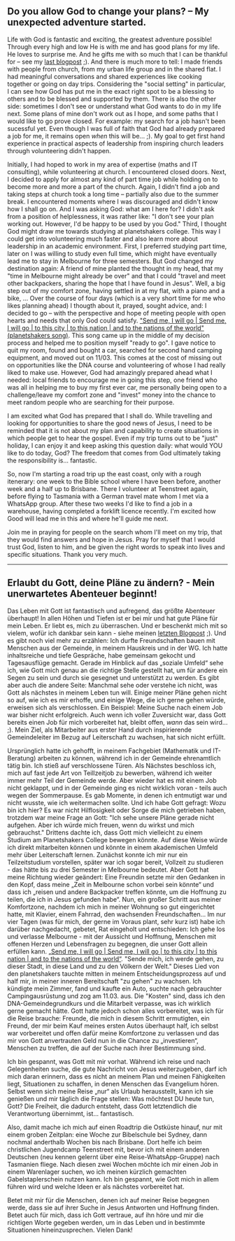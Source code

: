 ## Do you allow God to change your plans? – My unexpected adventure started.
Life with God is fantastic and exciting, the greatest adventure possible! Through every high and low He is with me and has good plans for my life. He loves to surprise me. And he gifts me with so much that I can be thankful for – see my [last blogpost](https://dominikaustralia.github.io/info/2025/01/24/gifts-events-questions.html) ;). And there is much more to tell: I made friends with people from church, from my urban life group and in the shared flat. I had meaningful conversations and shared experiences like cooking together or going on day trips. Considering the "social setting" in particular, I can see how God has put me in the exact right spot to be a blessing to others and to be blessed and supported by them.
There is also the other side: sometimes I don't see or understand what God wants to do in my life next. Some plans of mine don't work out as I hope, and some paths that I would like to go prove closed. For example: my search for a job hasn't been sucessful yet. Even though I was full of faith that God had already prepared a job for me, it remains open _when_ this will be... ;). My goal to get first hand experience in practical aspects of leadership from inspiring church leaders through volunteering didn't happen. 

Initially, I had hoped to work in my area of expertise (maths and IT consulting), while volunteering at church. I encountered closed doors. Next, I decided to apply for almost any kind of part time job while holding on to become more and more a part of the church. Again, I didn't find a job and taking steps at church took a long time – partially also due to the summer break. I encountered moments where I was discouraged and didn't know how I shall go on. And I was asking God: what am I here for? I didn't ask from a position of helplessness, it was rather like: "I don't see your plan working out. However, I'd be happy to be used by you God." Third, I thought God might draw me towards studying at planetshakers college. This way I could get into volunteering much faster and also learn more about leadership in an academic environment. First, I preferred studying part time, later on I was willing to study even full time, which might have eventually lead me to stay in Melbourne for three semesters.
But God changed my destination again: A friend of mine planted the thought in my head, that my "time in Melbourne might already be over" and that I could "travel and meet other backpackers, sharing the hope that I have found in Jesus". Well, a big step out of my comfort zone, having settled in at my flat, with a piano and a bike, ...
Over the course of four days (which is a very short time for me who likes planning ahead) I thougth about it, prayed, sought advice, and: I decided to go – with the perspective and hope of meeting people with open hearts and needs that only God could satisfy.
["Send me, I will go | Send me, I will go | to this city | to this nation | and to the nations of the world" (planetshakers song)](https://www.youtube.com/watch?v=N5iEFpCzLhw). This song came up in the middle of my decision process and helped me to position myself "ready to go". I gave notice to quit my room, found and bought a car, searched for second hand camping equipment, and moved out on 11/03. This comes at the cost of missing out on opportunities like the DNA course and volunteering of whose I had really liked to make use.
However, God had amazingly prepared ahead what I needed: local friends to encourage me in going this step, one friend who was all in helping me to buy my first ever car,  me personally being open to a challenge/leave my comfort zone and "invest" money into the chance to meet random people who are searching for their purpose.

I am excited what God has prepared that I shall do. While travelling and looking for opportunities to share the good news of Jesus, I need to be reminded that it is not about my plan and capability to create situations in which people get to hear the gospel. 
Even if my trip turns out to be "just" holiday, I can enjoy it and keep asking this question daily: what would YOU like to do today, God? The freedom that comes from God ultimately taking the responsibility is... fantastic. 

So, now I'm starting a road trip up the east coast, only with a rough itenerary: one week to the Bible school where I have been before, another week and a half up to Brisbane. There I volunteer at Teenstreet again, before flying to Tasmania with a German travel mate whom I met via a WhatsApp group. After these two weeks I'd like to find a job in a warehouse, having completed a forklift licence recently. 
I'm excited how Good will lead me in this and where he'll guide me next. 

Join me in praying for people on the search whom I'll meet on my trip, that they would find answers and hope in Jesus. Pray for myself that I would trust God, listen to him, and be given the right words to speak into lives and specific situations. Thank you very much. 

---
## Erlaubt du Gott, deine Pläne zu ändern? - Mein unerwartetes Abenteuer beginnt! 
Das Leben mit Gott ist fantastisch und aufregend, das größte Abenteuer überhaupt! In allen Höhen und Tiefen ist er bei mir und hat gute Pläne für mein Leben. Er liebt es, mich zu überraschen. Und er beschenkt mich mit so vielem, wofür ich dankbar sein kann - siehe meinen [letzten Blogpost](https://dominikaustralia.github.io/info/2025/01/24/gifts-events-questions.html) ;). Und es gibt noch viel mehr zu erzählen: Ich durfte Freundschaften bauen mit Menschen aus der Gemeinde, in meinem Hauskreis und in der WG. Ich hatte inhaltsreiche und tiefe Gespräche, habe gemeinsam gekocht und Tagesausflüge gemacht. Gerade im Hinblick auf das „soziale Umfeld“ sehe ich, wie Gott mich genau an die richtige Stelle gestellt hat, um für andere ein Segen zu sein und durch sie gesegnet und unterstützt zu werden.
Es gibt aber auch die andere Seite: Manchmal sehe oder verstehe ich nicht, was Gott als nächstes in meinem Leben tun will. Einige meiner Pläne gehen nicht so auf, wie ich es mir erhoffe, und einige Wege, die ich gerne gehen würde, erweisen sich als verschlossen. Ein Beispiel: Meine Suche nach einem Job war bisher nicht erfolgreich. Auch wenn ich voller Zuversicht war, dass Gott bereits einen Job für mich vorbereitet hat, bleibt offen, _wann_ das sein wird... ;). Mein Ziel, als Mitarbeiter aus erster Hand durch inspirierende Gemeindeleiter im Bezug auf Leiterschaft zu wachsen, hat sich nicht erfüllt. 

Ursprünglich hatte ich gehofft, in meinem Fachgebiet (Mathematik und IT-Beratung) arbeiten zu können, während ich in der Gemeinde ehrenamtlich tätig bin. Ich stieß auf verschlossene Türen. Als Nächstes beschloss ich, mich auf fast jede Art von Teillzeitjob zu bewerben, während ich weiter immer mehr Teil der Gemeinde werde. Aber wieder hat es mit einem Job nicht geklappt, und in der Gemeinde ging es nicht wirklich voran - teils auch wegen der Sommerpause. Es gab Momente, in denen ich entmutigt war und nicht wusste, wie ich weitermachen sollte. Und ich habe Gott gefragt: Wozu bin ich hier? Es war nicht Hilflosigkeit oder Sorge die mich getrieben haben, trotzdem war meine Frage an Gott: "Ich sehe unsere Pläne gerade nicht aufgehen. Aber ich würde mich freuen, wenn du wirkst und mich gebrauchst." Drittens dachte ich, dass Gott mich vielleicht zu einem Studium am Planetshakers College bewegen könnte. Auf diese Weise würde ich direkt mitarbeiten können und könnte in einem akademischen Umfeld mehr über Leiterschaft lernen. Zunächst konnte ich mir nur ein Teilzeitstudium vorstellen, später war ich sogar bereit, Vollzeit zu studieren - das hätte bis zu drei Semester in Melbourne bedeutet.
Aber Gott hat meine Richtung wieder geändert: Eine Freundin setzte mir den Gedanken in den Kopf, dass meine „Zeit in Melbourne schon vorbei sein könnte“ und dass ich „reisen und andere Backpacker treffen könnte, um die Hoffnung zu teilen, die ich in Jesus gefunden habe“. Nun, ein großer Schritt aus meiner Komfortzone, nachdem ich mich in meiner Wohnung so gut eingerichtet hatte, mit Klavier, einem Fahrrad, den wachsenden Freundschaften...
Im nur vier Tagen (was für mich, der gerne im Voraus plant, sehr kurz ist) habe ich darüber nachgedacht, gebetet, Rat eingeholt und entschieden: Ich gehe los und verlasse Melbourne - mit der Aussicht und Hoffnung, Menschen mit offenen Herzen und Lebensfragen zu begegnen, die unser Gott allein erfüllen kann.
[„Send me, I will go | Send me, I will go | to this city | to this nation | and to the nations of the world“](https://www.youtube.com/watch?v=N5iEFpCzLhw). "Sende mich, ich werde gehen, zu dieser Stadt, in diese Land und zu den Völkern der Welt." Dieses Lied von den planetshakers tauchte mitten in meinem Entscheidungsprozess auf und half mir, in meiner inneren Bereitschaft "zu gehen" zu wachsen. Ich kündigte mein Zimmer, fand und kaufte ein Auto, suchte nach gebrauchter Campingausrüstung und zog am 11.03. aus. Die "Kosten" sind, dass ich den DNA-Gemeindegrundkurs und die Mitarbeit verpasse, was ich wirklich gerne gemacht hätte.
Gott hatte jedoch schon alles vorbereitet, was ich für die Reise brauche: Freunde, die mich in diesem Schritt ermutigten, ein Freund, der mir beim Kauf meines ersten Autos überhaupt half, ich selbst war vorbereitet und offen dafür meine Komfortzone zu verlassen und das mir von Gott anvertrauten Geld nun in die Chance zu „investieren“, Menschen zu treffen, die auf der Suche nach ihrer Bestimmung sind.

Ich bin gespannt, was Gott mit mir vorhat. Während ich reise und nach Gelegenheiten suche, die gute Nachricht von Jesus weiterzugeben, darf ich mich daran erinnern, dass es nicht an meinem Plan und meinen Fähigkeiten liegt, Situationen zu schaffen, in denen Menschen das Evangelium hören. 
Selbst wenn sich meine Reise „nur“ als Urlaub herausstellt, kann ich sie genießen und mir täglich die Frage stellen: Was möchtest DU heute tun, Gott? Die Freiheit, die dadurch entsteht, dass Gott letztendlich die Verantwortung übernimmt, ist... fantastisch. 

Also, damit mache ich mich auf einen Roadtrip die Ostküste hinauf, nur mit einem groben Zeitplan: eine Woche zur Bibelschule bei Sydney, dann nochmal anderthalb Wochen bis nach Brisbane. Dort helfe ich beim christlichen Jugendcamp Teenstreet mit, bevor ich mit einem anderen Deutschen (neu kennen gelernt über eine Reise-WhatsApp-Gruppe) nach Tasmanien fliege. Nach diesen zwei Wochen möchte ich mir einen Job in einem Warenlager suchen, wo ich meinen kürzlich gemachten Gabelstaplerschein nutzen kann. 
Ich bin gespannt, wie Gott mich in allem führen wird und welche Ideen er als nächstes vorbereitet hat. 

Betet mit mir für die Menschen, denen ich auf meiner Reise begegnen werde, dass sie auf ihrer Suche in Jesus Antworten und Hoffnung finden. Betet auch für mich, dass ich Gott vertraue, auf ihn höre und mir die richtigen Worte gegeben werden, um in das Leben und in bestimmte Situationen hineinzusprechen. Vielen Dank!